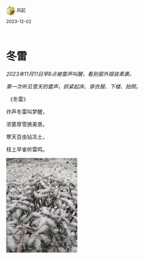 <div style="overflow:hidden;"><img src="../assets/me.jpeg" alt="风起" style="border-radius:50%;width: 25px;float:left;"> <div style="float:left;margin-top: 2px;margin-left: 3px;font-size: 12px;">风起</div></div>
<div style="clear:both;font-size: 12px;height:50px;line-height: 34px;">2023-12-02</div>

# 冬雷

*2023年11月11日早8点被雷声叫醒，看到窗外银装素裹。*

*第一次听见雪天的雷声，抓紧起床、穿衣服、下楼、拍照。*



​     《冬雷》

炸声冬雷叫梦醒，

浓雾厚雪换美景。

寒天百虫钻冻土，

枝上早雀听雷鸣。



<img src="../assets/donglei.jpeg" alt="下雪了" style="zoom:25%;margin-left:0;" />
